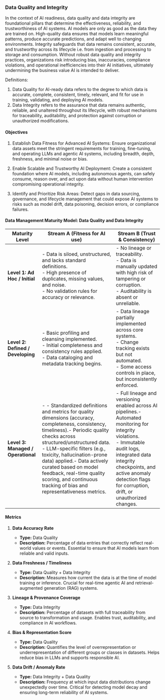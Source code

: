 ### Data Quality and Integrity

In the context of AI readiness, data quality and data integrity are foundational pillars that determine the effectiveness, reliability, and trustworthiness of AI systems. AI models are only as good as the data they are trained on. High-quality data ensures that models learn meaningful patterns, produce accurate predictions, and adapt well to changing environments. Integrity safeguards that data remains consistent, accurate, and trustworthy across its lifecycle i.e. from ingestion and processing to storage and consumption. Without robust data quality and integrity practices, organizations risk introducing bias, inaccuracies, compliance violations, and operational inefficiencies into their AI initiatives, ultimately undermining the business value AI is intended to deliver.

Definitions:

1. Data Quality for AI-ready data refers to the degree to which data is accurate, complete, consistent, timely, relevant, and fit for use in training, validating, and deploying AI models.
2. Data Integrity refers to the assurance that data remains authentic, reliable, and unaltered throughout its lifecycle, with robust mechanisms for traceability, auditability, and protection against corruption or unauthorized modifications.

#### Objectives

1. Establish Data Fitness for Advanced AI Systems: Ensure organizational data assets meet the stringent requirements for training, fine-tuning, and operating LLMs and agentic AI systems, including breadth, depth, freshness, and minimal noise or bias.

2. Enable Scalable and Trustworthy AI Deployment: Create a consistent foundation where AI models, including autonomous agents, can safely consume, reason over, and act upon data without human intervention compromising operational integrity.

3. Identify and Prioritize Risk Areas: Detect gaps in data sourcing, governance, and lifecycle management that could expose AI systems to risks such as model drift, data poisoning, decision errors, or compliance failures.



#### Data Management Maturity Model: Data Quality and Data Integrity

| **Maturity Level**              | **Stream A** (Fitness for AI use)                                                                                                                                              | **Stream B** (Trust & Consistency)                                                                                                                                     |
|----------------------------------|------------------------------------------------------------------------------------------------------------------------------------------------------------------------------------|-----------------------------------------------------------------------------------------------------------------------------------------------------------------------------|
| **Level 1: Ad Hoc / Initial**    | - Data is siloed, unstructured, and lacks standard definitions.  <br>- High presence of duplicates, missing values, and noise.  <br>- No validation rules for accuracy or relevance. | - No lineage or traceability.  <br>- Data is manually updated with high risk of tampering or corruption.  <br>- Auditability is absent or unreliable.                     |
| **Level 2: Defined / Developing**| - Basic profiling and cleansing implemented.  <br>- Initial completeness and consistency rules applied.  <br>- Data cataloging and metadata tracking begins.                      | - Data lineage partially implemented across core systems.  <br>- Change tracking exists but not automated.  <br>- Some access controls in place, but inconsistently enforced. |
| **Level 3: Managed / Operational**| - - Standardized definitions and metrics for quality dimensions (accuracy, completeness, consistency, timeliness).- Periodic quality checks across structured/unstructured data.<br>- LLM-specific filters (e.g., toxicity, hallucination-prone data) applied.- Data actively curated based on model feedback, real-time quality scoring, and continuous tracking of bias and representativeness metrics. | - Full lineage and versioning enabled across AI pipelines.- Automated monitoring for integrity violations.<br>- Immutable audit logs, integrated data integrity checkpoints, and active anomaly detection flags for corruption, drift, or unauthorized changes. |

#### Metrics

1. **Data Accuracy Rate**
   - **Type:** Data Quality
   - **Description:** Percentage of data entries that correctly reflect real-world values or events. Essential to ensure that AI models learn from reliable and valid inputs.

2. **Data Freshness / Timeliness**
   - **Type:** Data Quality + Data Integrity
   - **Description:** Measures how current the data is at the time of model training or inference. Crucial for real-time agentic AI and retrieval-augmented generation (RAG) systems.

3. **Lineage & Provenance Coverage**
   - **Type:** Data Integrity
   - **Description:** Percentage of datasets with full traceability from source to transformation and usage. Enables trust, auditability, and compliance in AI workflows.

4. **Bias & Representation Score**
   - **Type:** Data Quality
   - **Description:** Quantifies the level of overrepresentation or underrepresentation of different groups or classes in datasets. Helps reduce bias in LLMs and supports responsible AI.

5. **Data Drift / Anomaly Rate**
   - **Type:** Data Integrity + Data Quality
   - **Description:** Frequency at which input data distributions change unexpectedly over time. Critical for detecting model decay and ensuring long-term reliability of AI systems.


